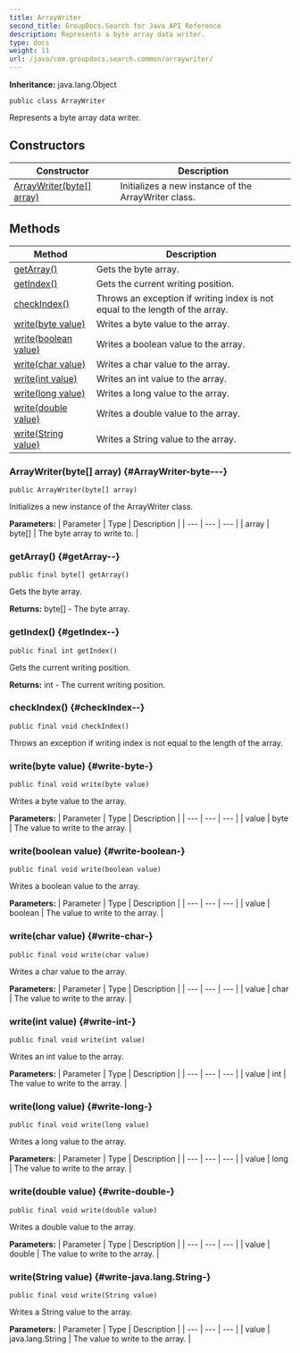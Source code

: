 ```yaml
---
title: ArrayWriter
second_title: GroupDocs.Search for Java API Reference
description: Represents a byte array data writer.
type: docs
weight: 11
url: /java/com.groupdocs.search.common/arraywriter/
---
```

**Inheritance:**
java.lang.Object
```
public class ArrayWriter
```

Represents a byte array data writer.
## Constructors

| Constructor | Description |
| --- | --- |
| [ArrayWriter(byte[] array)](#ArrayWriter-byte---) | Initializes a new instance of the  ArrayWriter  class. |
## Methods

| Method | Description |
| --- | --- |
| [getArray()](#getArray--) | Gets the byte array. |
| [getIndex()](#getIndex--) | Gets the current writing position. |
| [checkIndex()](#checkIndex--) | Throws an exception if writing index is not equal to the length of the array. |
| [write(byte value)](#write-byte-) | Writes a byte value to the array. |
| [write(boolean value)](#write-boolean-) | Writes a boolean value to the array. |
| [write(char value)](#write-char-) | Writes a char value to the array. |
| [write(int value)](#write-int-) | Writes an int value to the array. |
| [write(long value)](#write-long-) | Writes a long value to the array. |
| [write(double value)](#write-double-) | Writes a double value to the array. |
| [write(String value)](#write-java.lang.String-) | Writes a String value to the array. |
### ArrayWriter(byte[] array) {#ArrayWriter-byte---}
```
public ArrayWriter(byte[] array)
```


Initializes a new instance of the  ArrayWriter  class.

**Parameters:**
| Parameter | Type | Description |
| --- | --- | --- |
| array | byte[] | The byte array to write to. |

### getArray() {#getArray--}
```
public final byte[] getArray()
```


Gets the byte array.

**Returns:**
byte[] - The byte array.
### getIndex() {#getIndex--}
```
public final int getIndex()
```


Gets the current writing position.

**Returns:**
int - The current writing position.
### checkIndex() {#checkIndex--}
```
public final void checkIndex()
```


Throws an exception if writing index is not equal to the length of the array.

### write(byte value) {#write-byte-}
```
public final void write(byte value)
```


Writes a byte value to the array.

**Parameters:**
| Parameter | Type | Description |
| --- | --- | --- |
| value | byte | The value to write to the array. |

### write(boolean value) {#write-boolean-}
```
public final void write(boolean value)
```


Writes a boolean value to the array.

**Parameters:**
| Parameter | Type | Description |
| --- | --- | --- |
| value | boolean | The value to write to the array. |

### write(char value) {#write-char-}
```
public final void write(char value)
```


Writes a char value to the array.

**Parameters:**
| Parameter | Type | Description |
| --- | --- | --- |
| value | char | The value to write to the array. |

### write(int value) {#write-int-}
```
public final void write(int value)
```


Writes an int value to the array.

**Parameters:**
| Parameter | Type | Description |
| --- | --- | --- |
| value | int | The value to write to the array. |

### write(long value) {#write-long-}
```
public final void write(long value)
```


Writes a long value to the array.

**Parameters:**
| Parameter | Type | Description |
| --- | --- | --- |
| value | long | The value to write to the array. |

### write(double value) {#write-double-}
```
public final void write(double value)
```


Writes a double value to the array.

**Parameters:**
| Parameter | Type | Description |
| --- | --- | --- |
| value | double | The value to write to the array. |

### write(String value) {#write-java.lang.String-}
```
public final void write(String value)
```


Writes a String value to the array.

**Parameters:**
| Parameter | Type | Description |
| --- | --- | --- |
| value | java.lang.String | The value to write to the array. |

